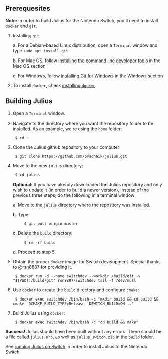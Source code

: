 ## Prerequesites

**Note:** In order to build Julius for the Nintendo Switch, you'll need to install `docker`
and `git`.

1. Installing `git`:

    a. For a Debian-based Linux distribution, open a `Terminal` window and type
       `sudo apt install git`

    b. For Mac OS, follow [installing the command line developer tools](Building-for-MacOS#installing-the-command-line-developer-tools)
       in the Mac OS section

    c. For Windows, follow [installing Git for Windows](Building-for-Windows#installing-git-for-windows-optional)
       in the Windows section

2. To install `docker`, check [installing `docker`](Installing-Docker).


## Building Julius

1. Open a `Terminal` window.

2. Navigate to the directory where you want the repository folder to be installed.
   As an example, we're using the `home` folder:

        $ cd ~

3. Clone the Julius github repository to your computer:

        $ git clone https://github.com/bvschaik/julius.git

4. Move to the new `julius` directory:

        $ cd julius

    **Optional:** If you have already downloaded the Julius repository and only wish to
    update it (in order to build a newer version), instead of the previous three steps,
    do the following in a terminal window:

    a. Move to the `julius` directory where the repository was installed.

    b. Type:

            $ git pull origin master

    c. Delete the `build` directory:

            $ rm -rf build

    d. Proceed to step 5.

5. Obtain the proper `docker` image for Switch development. Special thanks to @rsn8887
   for providing it.

        $ docker run -d --name switchdev --workdir /build/git -v "${PWD}:/build/git" rsn8887/switchdev tail -f /dev/null

6. Use `docker` to create the `build` directory and configure `cmake`:

        $ docker exec switchdev /bin/bash -c "mkdir build && cd build && cmake -DCMAKE_BUILD_TYPE=Release -DSWITCH_BUILD=ON .."

7. Build Julius using `docker`:

        $ docker exec switchdev /bin/bash -c "cd build && make"

**Success!** Julius should have been built without any errors. There should be a file called
`julius.nro`, as well as `julius_switch.zip` in the `build` folder.

See [running Julius on Switch](https://github.com/bvschaik/julius/blob/master/doc/RUNNING.md#switch) in order to install Julius to the Nintendo Switch.
